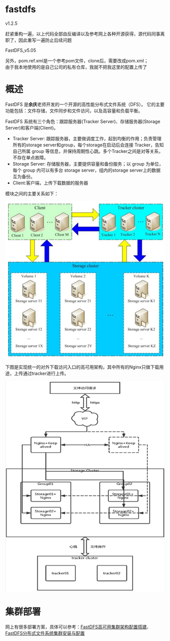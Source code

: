 # fastdfs

v1.2.5 

赶紧重构一遍，以上代码全部由反编译以及参考网上各种开源获得，源代码同事离职了，因此重写一遍防止后续问题

FastDFS_v5.05

另外，pom.ref.xml是一个参考pom文件，clone后，需要改成pom.xml；   
由于我本地使用的是自己公司的私有仓库，我就不把我这里的配置上传了

# 概述

FastDFS 是**余庆**老师开发的一个开源的高性能分布式文件系统（DFS）。 它的主要功能包括：文件存储，文件同步和文件访问，以及高容量和负载平衡。 

FastDFS 系统有三个角色：跟踪服务器(Tracker Server)、存储服务器(Storage Server)和客户端(Client)。

- Tracker Server: 跟踪服务器，主要做调度工作，起到均衡的作用；负责管理所有的storage server和group，每个storage在启动后会连接 Tracker，告知自己所属 group 等信息，并保持周期性心跳。多个Tracker之间是对等关系，不存在单点故障。
- Storage Server: 存储服务器，主要提供容量和备份服务；以 group 为单位，每个 group 内可以有多台 storage server，组内的storage server上的数据互为备份。
- Client:客户端，上传下载数据的服务器 

模块之间的主要关系如下：

![FDFS的三个模块间关系](https://github.com/junehappylove/img_lib/blob/master/fastdfs/fdfs_relation.jpg "FDFS的三个模块间关系")

下图是实现统一的对外下载访问入口的高可用架构，其中所有的Nginx只做下载用途，上传通过tracker进行上传。 

![FDFS的高可用架构](https://github.com/junehappylove/img_lib/blob/master/fastdfs/fdfs_high_availability.jpg "FDFS的高可用架构")


# 集群部署

网上有很多部署方案，具体可以参考：[FastDFS高可用集群架构配置搭建](https://www.cnblogs.com/sunnydou/p/49b92d511047f4f9da6cd727cfd415d5.html)、[FastDFS分布式文件系统集群安装与配置](https://blog.csdn.net/xyang81/article/details/52928230)
